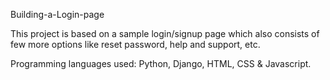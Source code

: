 Building-a-Login-page

This project is based on a sample login/signup page which also consists of few more options like reset password, help and support, etc.

Programming languages used: Python, Django, HTML, CSS & Javascript.

